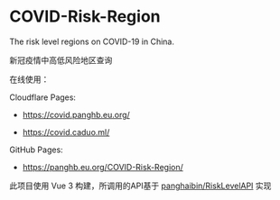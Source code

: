 # COVID-Risk-Region

The risk level regions on COVID-19 in China.

新冠疫情中高低风险地区查询

在线使用：

Cloudflare Pages:

- <https://covid.panghb.eu.org/>

- <https://covid.caduo.ml/>

GitHub Pages:

- <https://panghb.eu.org/COVID-Risk-Region/>

此项目使用 Vue 3 构建，所调用的API基于 [panghaibin/RiskLevelAPI](https://github.com/panghaibin/RiskLevelAPI) 实现
